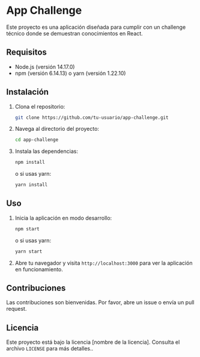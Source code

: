 
# App Challenge

Este proyecto es una aplicación diseñada para cumplir con un challenge técnico donde se demuestran conocimientos en React.

## Requisitos

- Node.js (versión 14.17.0)
- npm (versión 6.14.13) o yarn (versión 1.22.10)

## Instalación

1. Clona el repositorio:
    ```bash
    git clone https://github.com/tu-usuario/app-challenge.git
    ```
2. Navega al directorio del proyecto:
    ```bash
    cd app-challenge
    ```
3. Instala las dependencias:
    ```bash
    npm install
    ```
    o si usas yarn:
    ```bash
    yarn install
    ```

## Uso

1. Inicia la aplicación en modo desarrollo:
    ```bash
    npm start
    ```
    o si usas yarn:
    ```bash
    yarn start
    ```
2. Abre tu navegador y visita `http://localhost:3000` para ver la aplicación en funcionamiento.

## Contribuciones

Las contribuciones son bienvenidas. Por favor, abre un issue o envía un pull request.

## Licencia

Este proyecto está bajo la licencia [nombre de la licencia]. Consulta el archivo `LICENSE` para más detalles..

